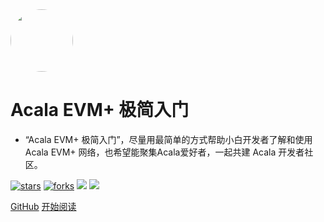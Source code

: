 <img width="100px" style="border-radius: 50%" bor src="https://farm.acala.network/assets/tokens/aca.png">

# Acala EVM+ 极简入门

- “Acala EVM+ 极简入门”，尽量用最简单的方式帮助小白开发者了解和使用Acala EVM+ 网络，也希望能聚集Acala爱好者，一起共建 Acala 开发者社区。

[![stars](https://badgen.net/github/stars/qufei1993/Nodejs-Roadmap?icon=github&color=4ab8a1)](https://github.com/qufei1993/Nodejs-Roadmap) [![forks](https://badgen.net/github/forks/qufei1993/Nodejs-Roadmap?icon=github&color=4ab8a1)](https://github.com/qufei1993/Nodejs-Roadmap) [<img src="https://img.shields.io/static/v1.svg?label=%E6%85%95%E8%AF%BE&message=7k%20stars&color=ef151f">](https://www.imooc.com/u/2667395) [<img src="https://img.shields.io/badge/%E5%BE%AE%E4%BF%A1-%E5%85%AC%E4%BC%97%E5%8F%B7-brightgreen">](https://nodejsred.oss-cn-shanghai.aliyuncs.com/node_roadmap_wx.jpg?x-oss-process=style/may)

[GitHub](<https://github.com/qufei1993/Nodejs-Roadmap>)
[开始阅读](README.md)